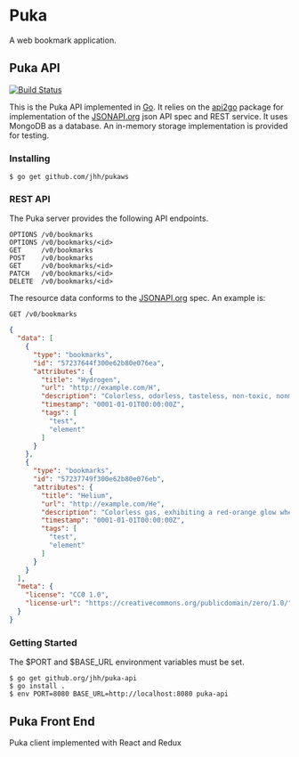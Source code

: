 # Puka

A web bookmark application.

## Puka API

[![Build Status](https://travis-ci.org/jhh/puka-api.svg?branch=master)](https://travis-ci.org/jhh/puka-api)

This is the Puka API implemented in [Go][golang]. It relies on the [api2go] package for implementation of the [JSONAPI.org][jsonapi] json API spec and REST service. It uses MongoDB as a database. An in-memory storage implementation is provided for testing.

### Installing

```
$ go get github.com/jhh/pukaws
```

### REST API

The Puka server provides the following API endpoints.

```
OPTIONS /v0/bookmarks
OPTIONS /v0/bookmarks/<id>
GET     /v0/bookmarks
POST    /v0/bookmarks
GET     /v0/bookmarks/<id>
PATCH   /v0/bookmarks/<id>
DELETE  /v0/bookmarks/<id>
```

The resource data conforms to the [JSONAPI.org][jsonapi] spec. An example is:

```
GET /v0/bookmarks
```

```json
{
  "data": [
    {
      "type": "bookmarks",
      "id": "57237644f300e62b80e076ea",
      "attributes": {
        "title": "Hydrogen",
        "url": "http://example.com/H",
        "description": "Colorless, odorless, tasteless, non-toxic, nonmetallic, highly combustible diatomic gas.",
        "timestamp": "0001-01-01T00:00:00Z",
        "tags": [
          "test",
          "element"
        ]
      }
    },
    {
      "type": "bookmarks",
      "id": "57237749f300e62b80e076eb",
      "attributes": {
        "title": "Helium",
        "url": "http://example.com/He",
        "description": "Colorless gas, exhibiting a red-orange glow when placed in a high-voltage electric field.",
        "timestamp": "0001-01-01T00:00:00Z",
        "tags": [
          "test",
          "element"
        ]
      }
    }
  ],
  "meta": {
    "license": "CC0 1.0",
    "license-url": "https://creativecommons.org/publicdomain/zero/1.0/"
  }
}
```

### Getting Started

The $PORT and $BASE_URL environment variables must be set.

```
$ go get github.org/jhh/puka-api
$ go install .
$ env PORT=8080 BASE_URL=http://localhost:8080 puka-api
```

[api2go]: https://github.com/manyminds/api2go
[golang]: https://golang.org/
[jsonapi]: http://jsonapi.org/

## Puka Front End
Puka client implemented with React and Redux
